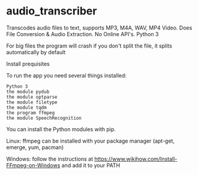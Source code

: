 # audio_transcriber
Transcodes audio files to text, supports MP3, M4A, WAV, MP4 Video.
Does File Conversion & Audio Extraction. No Online API's. Python 3

For big files the program will crash if you don't split the file, it splits automatically by default

Install prequisites

To run the app you need several things installed:

    Python 3
    the module pydub
    the module optparse
    the module filetype
    the module tqdm
    the program ffmpeg
    the module SpeechRecognition

You can install the Python modules with pip. 

Linux:
ffmpeg can be installed with your package manager (apt-get, emerge, yum, pacman)

Windows:
follow the instructions at https://www.wikihow.com/Install-FFmpeg-on-Windows and add it to your PATH

